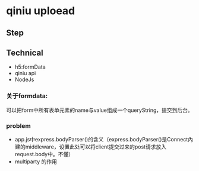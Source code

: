 # qiniu uploead 

## Step

## Technical
 + h5:formData 
 + qiniu api
 + NodeJs
 
 ### 关于formdata:
 可以把form中所有表单元素的name与value组成一个queryString，提交到后台。

### problem
- app.js中express.bodyParser()的含义（express.bodyParser()是Connect內建的middleware，设置此处可以将client提交过来的post请求放入request.body中。不懂）
- multiparty 的作用
